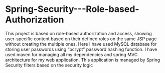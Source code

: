 # Spring-Security---Role-based-Authorization
This project is based on role-based authorization and access, showing user-specific  content based on their defined roles on the same JSP page without creating the multiple ones. Here I have  used MySQL database for storing user passwords using “bcrypt” password hashing function. I have used  maven for managing all my dependencies and spring MVC architecture for my web application. This  application is managed by Spring Security filters based on the security logic
